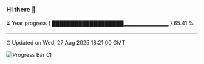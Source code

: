### Hi there 👋

⏳ Year progress { ███████████████████▁▁▁▁▁▁▁▁▁▁▁ } 65.41 %

---

⏰ Updated on Wed, 27 Aug 2025 18:21:00 GMT

![Progress Bar CI](https://github.com/liununu/liununu/workflows/Progress%20Bar%20CI/badge.svg)
